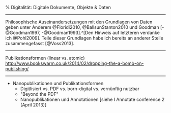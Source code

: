 % Digitalität: Digitale Dokumente, Objekte & Daten


---

Philosophische Auseinandersetzungen mit den Grundlagen von Daten geben unter
Anderem @Floridi2010, @BallsunStanton2010 und Goodman [-@Goodman1997,
-@Goodman1993].^[Den Hinweis auf letzteren verdanke ich @Pohl2009]. Teile
dieser Grundlagen habe ich bereits an anderer Stelle zusammengefasst
[@Voss2013].

---

Publikationsformen (linear vs. atomic)
http://www.bookswarm.co.uk/2014/02/dropping-the-a-bomb-on-publishing/

---

* Nanopublikationen und Publikationsformen
    * Digitlisiert vs. PDF vs. born-digital vs. vernünftig nutzbar
    * "Beyond the PDF"
    * Nanopublikationen und Annotationen
        [siehe I Annotate conference 2 (April 2013)]


